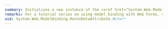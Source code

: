 ```yaml
---
summary: Initializes a new instance of the <xref href="System.Web.ModelBinding.RouteDataAttribute"></xref> class.
remarks: For a tutorial series on using model binding with Web Forms, see [Model Binding and Web Forms](http://go.microsoft.com/fwlink/?LinkId=286117).
uid: System.Web.ModelBinding.RouteDataAttribute.#ctor*
---
```

